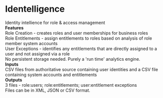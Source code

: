 Identelligence
==============
Identity intellience for role & access management
</br>
<b>Features</b>
</br>
Role Creation - creates roles and user memberships for business roles
<br/>
Role Entitlements - assign entitlements to roles based on analysis of role member system accounts
<br/>
User Exceptions - identifies any entitlements that are directly assigned to a user and not assigned via a role
<br/>
No persistent storage needed.  Purely a 'run time' analytics engine.
<br/>
<b>Inputs</b>
<br/>
CSV files from authoritative source containing user identities and a CSV file containing system accounts and entitlements
<br/>
<b>Outputs</b>
<br/>
3 files - role:users; role:entitlements; user:entitlement exceptions
<br/>
Files can be in XML, JSON or CSV format.